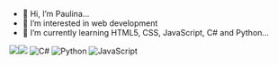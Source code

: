 - 👋 Hi, I’m Paulina...
- 👀 I’m interested in web development
- 🌱 I’m currently learning HTML5, CSS, JavaScript, C# and Python...

<img src="https://img.shields.io/badge/-HTML-e34f26?logo=html5&logoColor=fff"><img src="https://img.shields.io/badge/-CSS3-0033cc?logo=css3&logoColor=fff">
![C#](https://img.shields.io/badge/-C%23-239120?style=flat-square&logo=c-sharp&logoColor=white)
![Python](https://img.shields.io/badge/-Python-3776AB?style=flat-square&logo=python&logoColor=white)
![JavaScript](https://img.shields.io/badge/-JavaScript-F7DF1E?style=flat-square&logo=javascript&logoColor=black)
